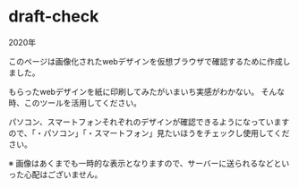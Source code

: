 # draft-check

2020年

このページは画像化されたwebデザインを仮想ブラウザで確認するために作成しました。

もらったwebデザインを紙に印刷してみたがいまいち実感がわかない。
そんな時、このツールを活用してください。

パソコン、スマートフォンそれぞれのデザインが確認できるようになっていますので、「・パソコン」「・スマートフォン」見たいほうをチェックし使用してください。

※ 画像はあくまでも一時的な表示となりますので、サーバーに送られるなどといった心配はございません。

